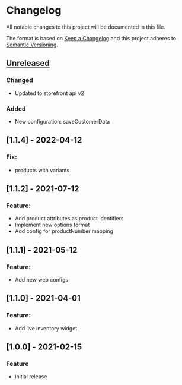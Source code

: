 # Changelog

All notable changes to this project will be documented in this file.

The format is based on [Keep a Changelog](http://keepachangelog.com/) and this project adheres to [Semantic Versioning](http://semver.org/).

## [Unreleased]
### Changed
- Updated to storefront api v2
### Added
- New configuration: saveCustomerData

## [1.1.4] - 2022-04-12

### Fix:
- products with variants

## [1.1.2] - 2021-07-12

### Feature:
- Add product attributes as product identifiers
- Implement new options format
- Add config for productNumber mapping

## [1.1.1] - 2021-05-12

### Feature:
- Add new web configs

## [1.1.0] - 2021-04-01
### Feature:
- Add live inventory widget

## [1.0.0] - 2021-02-15
### Feature
- initial release

[Unreleased]: https://github.com/retail-red/magento-2/compare/main...HEAD
